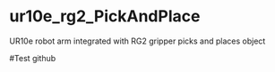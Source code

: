 # ur10e_rg2_PickAndPlace
UR10e robot arm integrated with RG2 gripper picks and places object

#Test github
